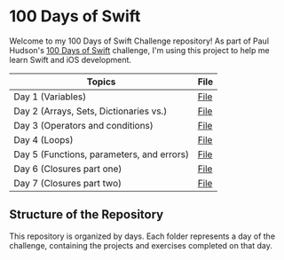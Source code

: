 # 100 Days of Swift 

Welcome to my 100 Days of Swift Challenge repository! As part of Paul Hudson's [100 Days of Swift](https://www.hackingwithswift.com/100) challenge, I'm using this project to help me learn Swift and iOS development.

| Topics                                        | File                                                                                                             |
|-----------------------------------------------|------------------------------------------------------------------------------------------------------------------|
| Day 1 (Variables)                             | <a href="https://github.com/sulekaptan/100-days-of-swift/blob/main/Swift%20Documents/day1-README.md">File</a>    |
| Day 2 (Arrays, Sets, Dictionaries vs.)        | <a href="https://github.com/sulekaptan/100-days-of-swift/blob/main/Swift%20Documents/day2-README.md">File</a>    |
| Day 3 (Operators and conditions)              | <a href="https://github.com/sulekaptan/100-days-of-swift/blob/main/Swift%20Documents/day3-README.md">File</a>    |
| Day 4 (Loops)                                 | <a href="https://github.com/sulekaptan/100-days-of-swift/blob/main/Swift%20Documents/day4-README.md">File</a>    |
| Day 5 (Functions, parameters, and errors)     | <a href="https://github.com/sulekaptan/100-days-of-swift/blob/main/Swift%20Documents/day5-README.md">File</a>    |
| Day 6 (Closures part one)                     | <a href="https://github.com/sulekaptan/100-days-of-swift/blob/main/Swift%20Documents/day6-README.md">File</a>    |
| Day 7 (Closures part two)                     | <a href="https://github.com/sulekaptan/100-days-of-swift/blob/main/Swift%20Documents/day7-README.md">File</a>    |

## Structure of the Repository

This repository is organized by days. Each folder represents a day of the challenge, containing the projects and exercises completed on that day.

